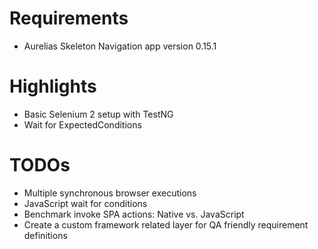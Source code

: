 # Requirements

- Aurelias Skeleton Navigation app version 0.15.1

# Highlights

- Basic Selenium 2 setup with TestNG 
- Wait for ExpectedConditions
 
# TODOs

- Multiple synchronous browser executions
- JavaScript wait for conditions 
- Benchmark invoke SPA actions: Native vs. JavaScript
- Create a custom framework related layer for QA friendly requirement definitions

